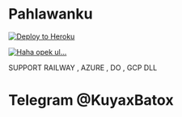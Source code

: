 # Pahlawanku

[![Deploy to Heroku](https://www.herokucdn.com/deploy/button.png)](https://dashboard.heroku.com/new?template=https://github.com/kuyaxxx/pahlawanku.git)

[![Haha opek ul...](https://telegra.ph/logo-07-17-3.png)](https://t.me/KuyaxBatox)

SUPPORT RAILWAY , AZURE , DO , GCP DLL


# Telegram @KuyaxBatox
